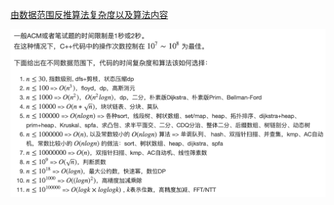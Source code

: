 [由数据范围反推算法复杂度以及算法内容]([由数据范围反推算法复杂度以及算法内容](https://www.acwing.com/file_system/file/content/whole/index/content/3074/))

![data](../images/data_range.jpg)
